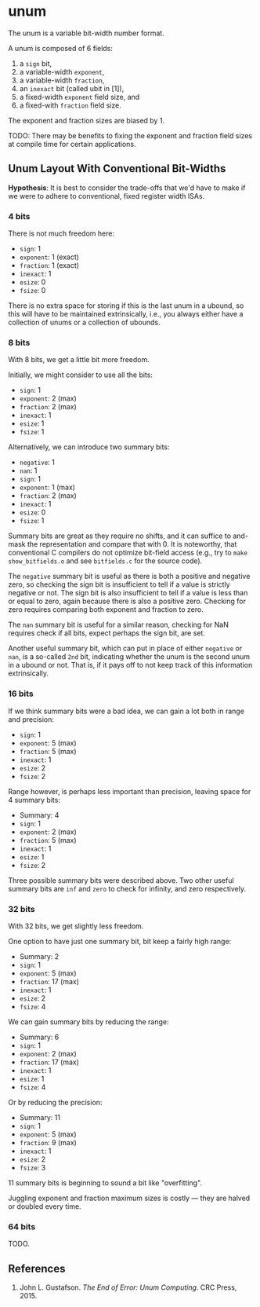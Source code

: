 # unum

The unum is a variable bit-width number format.

A unum is composed of 6 fields:

1. a `sign` bit,
2. a variable-width `exponent`,
3. a variable-width `fraction`,
4. an `inexact` bit (called ubit in [1]),
5. a fixed-width `exponent` field size, and
6. a fixed-with `fraction` field size.

The exponent and fraction sizes are biased by 1.

TODO: There may be benefits to fixing the exponent and fraction field sizes at
compile time for certain applications.

## Unum Layout With Conventional Bit-Widths

**Hypothesis**: It is best to consider the trade-offs that we'd have to make if
we were to adhere to conventional, fixed register width ISAs.

### 4 bits

There is not much freedom here:

* `sign`: 1
* `exponent`: 1 (exact)
* `fraction`: 1 (exact)
* `inexact`: 1
* `esize`: 0
* `fsize`: 0

There is no extra space for storing if this is the last unum in a ubound, so
this will have to be maintained extrinsically, i.e., you always either have a
collection of unums or a collection of ubounds.

### 8 bits

With 8 bits, we get a little bit more freedom.

Initially, we might consider to use all the bits:

* `sign`: 1
* `exponent`: 2 (max)
* `fraction`: 2 (max)
* `inexact`: 1
* `esize`: 1
* `fsize`: 1

Alternatively, we can introduce two summary bits:

* `negative`: 1
* `nan`: 1
* `sign`: 1
* `exponent`: 1 (max)
* `fraction`: 2 (max)
* `inexact`: 1
* `esize`: 0
* `fsize`: 1

Summary bits are great as they require no shifts, and it can suffice to
and-mask the representation and compare that with 0. It is noteworthy, that
conventional C compilers do not optimize bit-field access (e.g., try to `make
show_bitfields.o` and see `bitfields.c` for the source code).

The `negative` summary bit is useful as there is both a positive and negative
zero, so checking the sign bit is insufficient to tell if a value is strictly
negative or not. The sign bit is also insufficient to tell if a value is less
than or equal to zero, again because there is also a positive zero. Checking
for zero requires comparing both exponent and fraction to zero.

The `nan` summary bit is useful for a similar reason, checking for NaN requires
check if all bits, expect perhaps the sign bit, are set.

Another useful summary bit, which can put in place of either `negative` or
`nan`, is a so-called `2nd` bit, indicating whether the unum is the second unum
in a ubound or not. That is, if it pays off to not keep track of this
information extrinsically.

### 16 bits

If we think summary bits were a bad idea, we can gain a lot both in range and
precision:

* `sign`: 1
* `exponent`: 5 (max)
* `fraction`: 5 (max)
* `inexact`: 1
* `esize`: 2
* `fsize`: 2

Range however, is perhaps less important than precision, leaving space for
4 summary bits:

* Summary: 4
* `sign`: 1
* `exponent`: 2 (max)
* `fraction`: 5 (max)
* `inexact`: 1
* `esize`: 1
* `fsize`: 2

Three possible summary bits were described above. Two other useful summary bits
are `inf` and `zero` to check for infinity, and zero respectively.

### 32 bits

With 32 bits, we get slightly less freedom.

One option to have just one summary bit, bit keep a fairly high range:

* Summary: 2
* `sign`: 1
* `exponent`: 5 (max)
* `fraction`: 17 (max)
* `inexact`: 1
* `esize`: 2
* `fsize`: 4

We can gain summary bits by reducing the range:

* Summary: 6
* `sign`: 1
* `exponent`: 2 (max)
* `fraction`: 17 (max)
* `inexact`: 1
* `esize`: 1
* `fsize`: 4

Or by reducing the precision:

* Summary: 11
* `sign`: 1
* `exponent`: 5 (max)
* `fraction`: 9 (max)
* `inexact`: 1
* `esize`: 2
* `fsize`: 3

11 summary bits is beginning to sound a bit like "overfitting".

Juggling exponent and fraction maximum sizes is costly — they are halved or
doubled every time.

### 64 bits

TODO.

## References

1. John L. Gustafson. _The End of Error: Unum Computing_. CRC Press, 2015.
